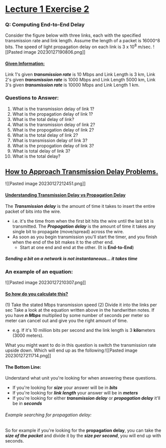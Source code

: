 # <u>Lecture 1 Exercise 2</u> 

### Q: Computing End-to-End Delay
Consider the figure below with three links, each with the specified transmission rate and link length.
Assume the length of a packet is 16000^8 bits. The speed of light propagation delay on each link is 3 x 10<sup>8</sup> m/sec. 
![[Pasted image 20230127190806.png]]
#### <u>Given Information:</u>
Link 1's given ***transmission rate*** is 10 Mbps and Link Length is 3 km,
Link 2's given ***transmission rate*** is 1000 Mbps and Link Length 5000 km,
Link 3's given ***transmission rate*** is 10000 Mbps and Link Length 1 km.

### Questions to Answer:
1) What is the transmission delay of link 1? 
2) What is the propagation delay of link 1?
3) What is the total delay of link?
4) What is the transmission delay of link 2?
5) What is the propogation delay of link 2?
6) What is the total delay of link 2?
7) What is transmission delay of link 3?
8) What is the propogation delay of link 3?
9) What is total delay of link 3?
10) What is the total delay?

## <u>How to Approach Transmission Delay Problems.</u>
![[Pasted image 20230127212451.png]]
#### <u>Understanding Transmission Delay vs Propagation Delay</u>
The ***Transmission delay*** is the amount of time it takes to insert the entire packet of bits into the wire. 
* i.e. it's the time from when the first bit hits the wire until the last bit is transmitted.
The ***Propagation delay*** is the amount of time it takes any single bit to propagate (move/spread) across the wire.
* As soon as you begin transmission you'll start the timer, and you finish when the end of the bit makes it to the other end. 
	* Start at one end and end at the other. (It is **End-to-End**)
##### Sending a bit on a network is not instantaneous... it takes time
### An example of an equation:
![[Pasted image 20230127210307.png]]
#### <u>So how do you calculate this?</u>
(1) Take the stated Mbps transmission speed
(2) Divide it into the links per sec
Take a look at the equation written above in the handwritten notes.
If you have ***n Mbps*** multiplied by some number of seconds per meter so meter can cancel out and give you the right amount of time. 
* e.g. If it's 10 million bits per second and the link length is 3 **kilo**meters (3000 meters).

What you might want to do in this question is switch the transmission rate upside down. Which will end up as the following:![[Pasted image 20230127211714.png]]
#### The Bottom Line:
Understand what unit you're looking for when answering these questions.
* If you're looking for ***size*** your answer will be in ***bits***
* If you're looking for ***link length*** your answer will be in ***meters***
* If you're looking for either ***transmission delay*** or ***propagation delay*** it'll be in ***seconds***
###### Example searching for propagation delay:
So for example if you're looking for the **propagation delay**, you can take the ***size of the packet*** and divide it by the ***size per second***, you will end up with seconds.